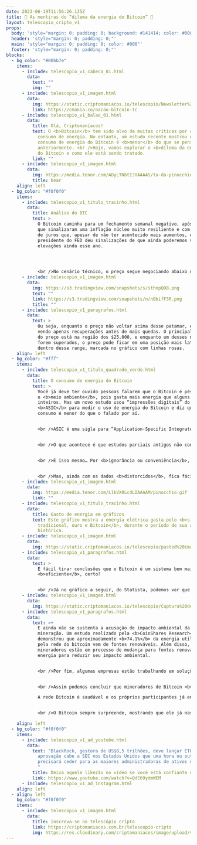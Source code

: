 ```yaml
---
date: 2023-06-19T11:56:26.135Z
title: 🤥 As mentiras do “dilema da energia do Bitcoin” 🤥
layout: telescopio_cripto_v1
props:
  body: 'style="margin: 0; padding: 0; background: #141414; color: #000"'
  header: 'style="margin: 0; padding: 0;"'
  main: 'style="margin: 0; padding: 0; color: #000"'
  footer: 'style="margin: 0; padding: 0;"'
blocks:
  - bg_color: "#00bb7e"
    items:
      - include: telescopio_v1_cabeca_01.html
        data:
          text: ""
          img: ""
      - include: telescopio_v1_imagem.html
        data:
          img: https://static.criptomaniacos.io/telescopio/Newsletter%20-%20Copia%202.png
          link: https://cmania.co/nacao-bitcoin-tc
      - include: telescopio_v1_balao_01.html
        data:
          title: Olá, Criptomaníacos!
          text: O <b>Bitcoin</b> tem sido alvo de muitas críticas por causa do seu alto
            consumo de energia. No entanto, um estudo recente mostrou que o
            consumo de energia do Bitcoin é <b>menor</b> do que se pensava
            anteriormente. <br />Hoje, vamos explorar o <b>dilema da energia</b>
            do Bitcoin e como ele está sendo tratado.
          link: ""
      - include: telescopio_v1_imagem.html
        data:
          img: https://media.tenor.com/ADyLTNbtIJYAAAAS/ta-da-pinocchio.gif
          title: bear
    align: left
  - bg_color: "#f0f0f0"
    items:
      - include: telescopio_v1_titulo_tracinho.html
        data:
          title: Análise do BTC
          text: >
            O Bitcoin caminha para um fechamento semanal negativo, após dados
            que sinalizaram uma inflação núcleo muito resiliente e com a decisão
            de juros que, apesar de não ter acontecido mais aumentos, o
            presidente do FED deu sinalizações de que ainda poderemos ver mais
            elevações ainda esse ano. 




            <br />No cenário técnico, o preço segue negociando abaixo da média de 100p que serve como referência da tendência de médio prazo, que agora tende a ser de baixa enquanto não voltar acima dessa métrica, atualmente na região dos $26.400. 
      - include: telescopio_v1_imagem.html
        data:
          img: https://s3.tradingview.com/snapshots/s/sthnpQO8.png
          text: ""
          link: https://s3.tradingview.com/snapshots/n/nBbifF3R.png
          title: ""
      - include: telescopio_v1_paragrafos.html
        data:
          text: >
            Ou seja, enquanto o preço não voltar acima desse patamar, estamos
            vendo apenas recuperações antes de mais quedas. O principal suporte
            do preço está na região dos $25.000, e enquanto um desses níveis não
            forem superados, o preço pode ficar em uma posição mais lateral
            dentro desse range, marcada no gráfico com linhas rosas.
    align: left
  - bg_color: "#fff"
    items:
      - include: telescopio_v1_titulo_quadrado_verde.html
        data:
          title: O consumo de energia do Bitcoin
          text: >
            Você já deve ter ouvido pessoas falarem que o Bitcoin é péssimo para
            o <b>meio ambiente</b>, pois gasta mais energia que alguns países
            inteiros. Mas um novo estudo usou “impressões digitais” do modelo
            <b>ASIC</b> para medir o uso de energia do Bitcoin e diz que o
            consumo é menor do que o falado por aí. 


            <br />ASIC é uma sigla para “Application-Specific Integrated Circuit” ou “Circuito Integrado de Aplicação Específica”, em português. É um tipo de <b>chip</b> que é projetado para executar uma tarefa específica. Existem, assim, <b>modelos próprios para a mineração</b>.


            <br />O que acontece é que estudos parciais antigos não consideraram que a tecnologia evoluiu e que as ASICs mais populares hoje em dia são <b>muito mais eficientes</b>. Assim, a diferença entre os cálculos antigos para o gasto real pode ter uma variação de 16%... essa é a conclusão da <b>Coin Metrics</b>.


            <br />É isso mesmo… Por <b>ignorância ou conveniência</b>, durante muito tempo tem se jogado o gasto energético da rede Bitcoin para cima.


            <br />Mas, ainda com os dados <b>distorcidos</b>, fica fácil ver como há apenas uma narrativa para fingir que o Bitcoin é ruim.
      - include: telescopio_v1_imagem.html
        data:
          img: https://media.tenor.com/LlkVX0LcdLIAAAAM/pinocchio.gif
          link: ""
      - include: telescopio_v1_titulo_tracinho.html
        data:
          title: Gasto de energia em gráficos
          text: Este gráfico mostra a energia elétrica gasta pelo <b>sistema bancário
            tradicional, ouro e Bitcoin</b>, durante o período de sua alta
            histórica.
      - include: telescopio_v1_imagem.html
        data:
          img: https://static.criptomaniacos.io/telescopio/pasted%20image%200.png
      - include: telescopio_v1_paragrafos.html
        data:
          text: >
            É fácil tirar conclusões que o Bitcoin é um sistema bem mais
            <b>eficiente</b>, certo?


            <br />Já no gráfico a seguir, do Statista, podemos ver que o gasto de energia do Bitcoin vem crescendo de forma <b>saudável</b>, e que os cálculos estimados dos anos entre 2020 e 2022 poderiam estar um pouco inflados, não acha?
      - include: telescopio_v1_imagem.html
        data:
          img: https://static.criptomaniacos.io/telescopio/Captura%20de%20Ecr%C3%A3%20(452).png
      - include: telescopio_v1_paragrafos.html
        data:
          text: >+
            E ainda não se sustenta a acusação de impacto ambiental da
            mineração. Um estudo realizado pela <b>CoinShares Research</b>
            demonstrou que aproximadamente <b>74.1%</b> da energia utilizada
            pela rede do bitcoin vem de fontes renováveis. Além disso, muitos
            mineradores estão em processo de mudança para fontes renováveis ​​de
            energia para reduzir seu impacto ambiental.


            <br />Por fim, algumas empresas estão trabalhando em soluções para reduzir o consumo de energia da mineração de Bitcoin, como a <b>criação de novos algoritmos mais eficientes</b>.


            <br />Assim podemos concluir que mineradores de Bitcoin <b>não são destruidores do meio ambiente</b> em busca de dinheiro acima de tudo.

            A rede Bitcoin é saudável e os próprios participantes já entenderam que usar fontes renováveis é <b>lucrativo e mais correto</b>.


            <br />O Bitcoin sempre surpreende, mostrando que ele já nasceu <b>completo</b> desde sua concepção, concorda?

    align: left
  - bg_color: "#f0f0f0"
    items:
      - include: telescopio_v1_ad_youtube.html
        data:
          text: "BlackRock, gestora de US$8,5 trilhões, deve lançar ETF de Bitcoin. A
            aprovação cabe a SEC nos Estados Unidos que uma hora ou outra
            precisará ceder para as maiores administradoras de ativos do mundo.
            "
          title: Deixa aquele likezão no vídeo se você está confiante no BTC!
          link: https://www.youtube.com/watch?v=QdE69ydmWEM
      - include: telescopio_v1_ad_instagram.html
    align: left
  - align: left
    bg_color: "#f0f0f0"
    items:
      - include: telescopio_v1_imagem.html
        data:
          title: inscreva-se no telescópio cripto
          link: https://criptomaniacos.com.br/telescopio-cripto
          img: https://res.cloudinary.com/criptomaniacos/image/upload/v1662133224/telescopio/inscreva-se-telescopio.png
---
```

